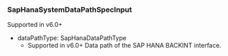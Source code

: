 ### SapHanaSystemDataPathSpecInput
Supported in v6.0+

- dataPathType: SapHanaDataPathType
  - Supported in v6.0+
Data path of the SAP HANA BACKINT interface.

